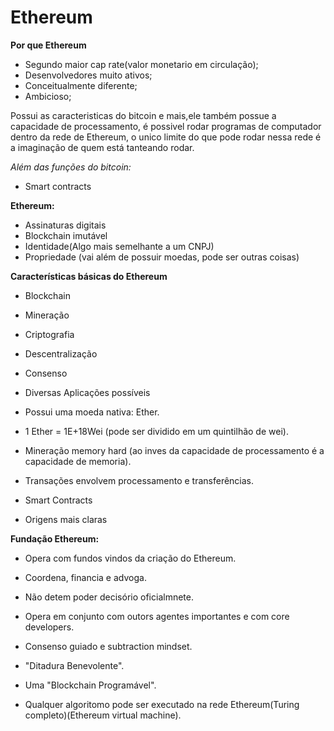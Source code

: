 # Ethereum

**Por que Ethereum**

- Segundo maior cap rate(valor monetario em circulação);
- Desenvolvedores muito ativos;
- Conceitualmente diferente;
- Ambicioso;

Possui as caracteristicas do bitcoin e mais,ele também possue a capacidade de processamento, é possivel rodar programas de computador dentro da rede de Ethereum, o unico limite do que pode rodar nessa rede é a imaginação de quem está tanteando rodar.

*Além das funções do bitcoin:*

- Smart contracts

**Ethereum:**

- Assinaturas digitais
- Blockchain imutável
- Identidade(Algo mais semelhante a um CNPJ)
- Propriedade (vai além de possuir moedas, pode ser outras coisas)

**Características básicas do Ethereum**

- Blockchain
- Mineração
- Criptografia
- Descentralização
- Consenso
- Diversas Aplicações possíveis

- Possui uma moeda nativa: Ether.
- 1 Ether = 1E+18Wei (pode ser dividido em um quintilhão de wei).
- Mineração memory hard (ao inves da capacidade de processamento é a capacidade de memoria).
- Transações envolvem processamento e transferências.
- Smart Contracts
- Origens mais claras

**Fundação Ethereum:**

- Opera com fundos vindos da criação do Ethereum.
- Coordena, financia e advoga.
- Não detem poder decisório oficialmnete.
- Opera em conjunto com outors agentes importantes e com core developers.
- Consenso guiado e subtraction mindset.
- "Ditadura Benevolente".

- Uma "Blockchain Programável".
- Qualquer algoritomo pode ser executado na rede Ethereum(Turing completo)(Ethereum virtual machine).